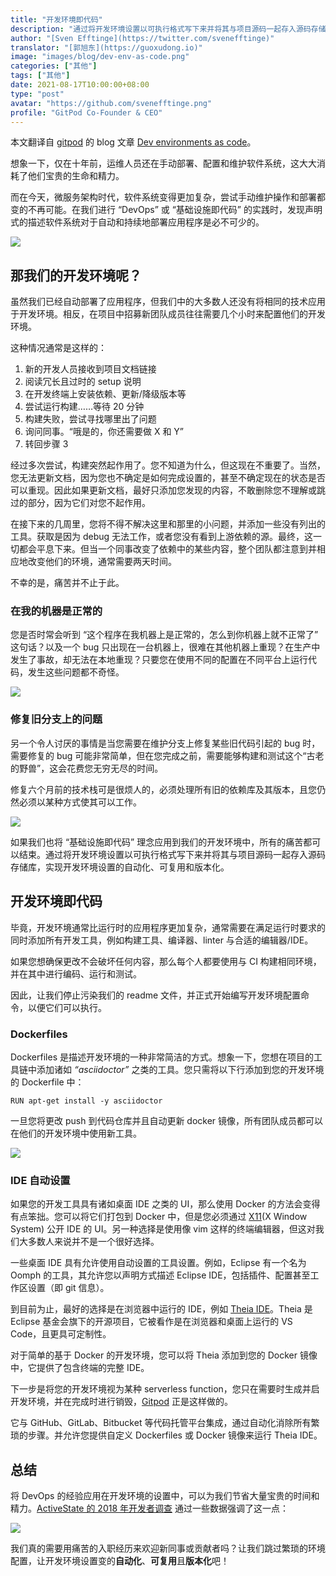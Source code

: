 ```yaml
---
title: "开发环境即代码"
description: "通过将开发环境设置以可执行格式写下来并将其与项目源码一起存入源码存储库，实现开发环境设置的自动化、可复用和版本化。"
author: "[Sven Efftinge](https://twitter.com/svenefftinge)"
translator: "[郭旭东](https://guoxudong.io)"
image: "images/blog/dev-env-as-code.png"
categories: ["其他"]
tags: ["其他"]
date: 2021-08-17T10:00:00+08:00
type: "post"
avatar: "https://github.com/svenefftinge.png"
profile: "GitPod Co-Founder & CEO"
---
```

本文翻译自 [gitpod](https://www.gitpod.io/blog/) 的 blog 文章 [Dev environments as code](https://www.gitpod.io/blog/dev-env-as-code)。

想象一下，仅在十年前，运维人员还在手动部署、配置和维护软件系统，这大大消耗了他们宝贵的生命和精力。

而在今天，微服务架构时代，软件系统变得更加复杂，尝试手动维护操作和部署都变的不再可能。在我们进行 “DevOps” 或 “基础设施即代码” 的实践时，发现声明式的描述软件系统对于自动和持续地部署应用程序是必不可少的。

![](https://tvax4.sinaimg.cn/large/ad5fbf65gy1gtjixqw330j20p007swmz.jpg)

## 那我们的开发环境呢？

虽然我们已经自动部署了应用程序，但我们中的大多数人还没有将相同的技术应用于开发环境。相反，在项目中招募新团队成员往往需要几个小时来配置他们的开发环境。

这种情况通常是这样的：

1. 新的开发人员接收到项目文档链接
2. 阅读冗长且过时的 setup 说明
3. 在开发终端上安装依赖、更新/降级版本等
4. 尝试运行构建……等待 20 分钟
5. 构建失败，尝试寻找哪里出了问题
6. 询问同事。“哦是的，你还需要做 X 和 Y”
7. 转回步骤 3

经过多次尝试，构建突然起作用了。您不知道为什么，但这现在不重要了。当然，您无法更新文档，因为您也不确定是如何完成设置的，甚至不确定现在的状态是否可以重现。因此如果更新文档，最好只添加您发现的内容，不敢删除您不理解或跳过的部分，因为它们对您不起作用。

在接下来的几周里，您将不得不解决这里和那里的小问题，并添加一些没有列出的工具。获取是因为 debug 无法工作，或者您没有看到上游依赖的源。最终，这一切都会平息下来。但当一个同事改变了依赖中的某些内容，整个团队都注意到并相应地改变他们的环境，通常需要两天时间。

不幸的是，痛苦并不止于此。

### 在我的机器是正常的

您是否时常会听到 “这个程序在我机器上是正常的，怎么到你机器上就不正常了” 这句话？以及一个 bug 只出现在一台机器上，很难在其他机器上重现？在生产中发生了事故，却无法在本地重现？只要您在使用不同的配置在不同平台上运行代码，发生这些问题都不奇怪。

![](https://tva4.sinaimg.cn/large/ad5fbf65gy1gtjizbacoej20b40b4t9j.jpg)

### 修复旧分支上的问题

另一个令人讨厌的事情是当您需要在维护分支上修复某些旧代码引起的 bug 时，需要修复的 bug 可能非常简单，但在您完成之前，需要能够构建和测试这个“古老的野兽”，这会花费您无穷无尽的时间。

修复六个月前的技术栈可是很烦人的，必须处理所有旧的依赖库及其版本，且您仍然必须以某种方式使其可以工作。

![](https://tvax3.sinaimg.cn/large/ad5fbf65gy1gtjizogoocj23342224a2.jpg)

如果我们也将 “基础设施即代码” 理念应用到我们的开发环境中，所有的痛苦都可以结束。通过将开发环境设置以可执行格式写下来并将其与项目源码一起存入源码存储库，实现开发环境设置的自动化、可复用和版本化。

## 开发环境即代码

毕竟，开发环境通常比运行时的应用程序更加复杂，通常需要在满足运行时要求的同时添加所有开发工具，例如构建工具、编译器、linter 与合适的编辑器/IDE。

如果您想确保更改不会破坏任何内容，那么每个人都要使用与 CI 构建相同环境，并在其中进行编码、运行和测试。

因此，让我们停止污染我们的 readme 文件，并正式开始编写开发环境配置命令，以便它们可以执行。

### Dockerfiles

Dockerfiles 是描述开发环境的一种非常简洁的方式。想象一下，您想在项目的工具链中添加诸如 *“asciidoctor”* 之类的工具。您只需将以下行添加到您的开发环境的 Dockerfile 中：

```docker
RUN apt-get install -y asciidoctor
```

一旦您将更改 push 到代码仓库并且自动更新 docker 镜像，所有团队成员都可以在他们的开发环境中使用新工具。

![](https://tva4.sinaimg.cn/large/ad5fbf65gy1gtjj015ulpj2334222453.jpg)

### IDE 自动设置

如果您的开发工具具有诸如桌面 IDE 之类的 UI，那么使用 Docker 的方法会变得有点笨拙。您可以将它们打包到 Docker 中，但是您必须通过 [X11](https://zh.wikipedia.org/wiki/X%E8%A6%96%E7%AA%97%E7%B3%BB%E7%B5%B1)(X Window System) 公开 IDE 的 UI。另一种选择是使用像 vim 这样的终端编辑器，但这对我们大多数人来说并不是一个很好选择。

一些桌面 IDE 具有允许使用自动设置的工具设置。例如，Eclipse 有一个名为 Oomph 的工具，其允许您以声明方式描述 Eclipse IDE，包括插件、配置甚至工作区设置（即 git 信息）。

到目前为止，最好的选择是在浏览器中运行的 IDE，例如 [Theia IDE](https://theia-ide.org/)。Theia 是 Eclipse 基金会旗下的开源项目，它被看作是在浏览器和桌面上运行的 VS Code，且更具可定制性。

对于简单的基于 Docker 的开发环境，您可以将 Theia 添加到您的 Docker 镜像中，它提供了包含终端的完整 IDE。

下一步是将您的开发环境视为某种 serverless function，您只在需要时生成并启开发环境，并在完成时进行销毁，[Gitpod](https://www.gitpod.io/) 正是这样做的。

它与 GitHub、GitLab、Bitbucket 等代码托管平台集成，通过自动化消除所有繁琐的步骤。并允许您提供自定义 Dockerfiles 或 Docker 镜像来运行 Theia IDE。

## 总结

将 DevOps 的经验应用在开发环境的设置中，可以为我们节省大量宝贵的时间和精力。[ActiveState 的 2018 年开发者调查](https://www.activestate.com/developer-survey-2018-open-source-runtime-pains/) 通过一些数据强调了这一点：

![](https://tva2.sinaimg.cn/large/ad5fbf65gy1gtjj0as918j218g0i8tdw.jpg)

我们真的需要用痛苦的入职经历来欢迎新同事或贡献者吗？让我们跳过繁琐的环境配置，让开发环境设置变的**自动化**、**可复用**且**版本化**吧！
